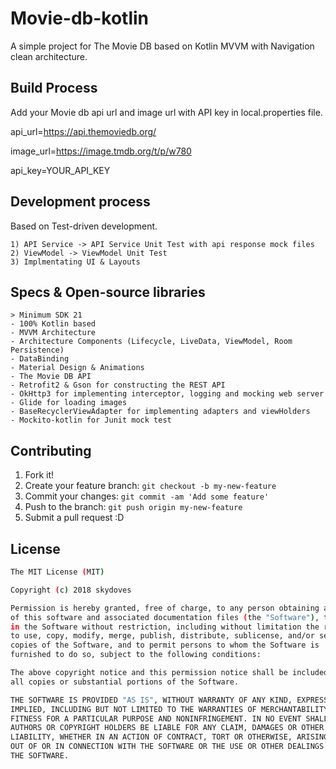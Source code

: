 # Movie-db-kotlin
<snippet>
  <content><![CDATA[
# ${1:Project Name}

A simple project for The Movie DB based on Kotlin MVVM with Navigation clean architecture.

## Build Process

Add your Movie db api url and image url with API key in local.properties file.

api_url=https://api.themoviedb.org/

image_url=https://image.tmdb.org/t/p/w780

api_key=YOUR_API_KEY

## Development process

Based on Test-driven development.

    1) API Service -> API Service Unit Test with api response mock files
    2) ViewModel -> ViewModel Unit Test
    3) Implmentating UI & Layouts

## Specs & Open-source libraries


    > Minimum SDK 21
    - 100% Kotlin based
    - MVVM Architecture
    - Architecture Components (Lifecycle, LiveData, ViewModel, Room Persistence)
    - DataBinding
    - Material Design & Animations
    - The Movie DB API
    - Retrofit2 & Gson for constructing the REST API
    - OkHttp3 for implementing interceptor, logging and mocking web server
    - Glide for loading images
    - BaseRecyclerViewAdapter for implementing adapters and viewHolders
    - Mockito-kotlin for Junit mock test


## Contributing

1. Fork it!
2. Create your feature branch: `git checkout -b my-new-feature`
3. Commit your changes: `git commit -am 'Add some feature'`
4. Push to the branch: `git push origin my-new-feature`
5. Submit a pull request :D

## License

```sh
The MIT License (MIT)

Copyright (c) 2018 skydoves

Permission is hereby granted, free of charge, to any person obtaining a copy
of this software and associated documentation files (the "Software"), to deal
in the Software without restriction, including without limitation the rights
to use, copy, modify, merge, publish, distribute, sublicense, and/or sell
copies of the Software, and to permit persons to whom the Software is
furnished to do so, subject to the following conditions:

The above copyright notice and this permission notice shall be included in
all copies or substantial portions of the Software.

THE SOFTWARE IS PROVIDED "AS IS", WITHOUT WARRANTY OF ANY KIND, EXPRESS OR
IMPLIED, INCLUDING BUT NOT LIMITED TO THE WARRANTIES OF MERCHANTABILITY,
FITNESS FOR A PARTICULAR PURPOSE AND NONINFRINGEMENT. IN NO EVENT SHALL THE
AUTHORS OR COPYRIGHT HOLDERS BE LIABLE FOR ANY CLAIM, DAMAGES OR OTHER
LIABILITY, WHETHER IN AN ACTION OF CONTRACT, TORT OR OTHERWISE, ARISING FROM,
OUT OF OR IN CONNECTION WITH THE SOFTWARE OR THE USE OR OTHER DEALINGS IN
THE SOFTWARE.
```

</content>
</snippet>
